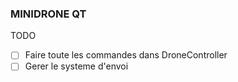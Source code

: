 ### MINIDRONE QT

TODO
- [ ] Faire toute les commandes dans DroneController
- [ ] Gerer le systeme d'envoi

